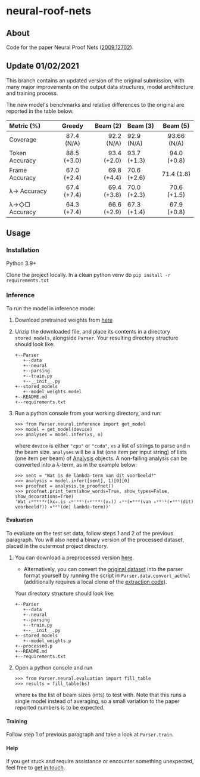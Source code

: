 # neural-roof-nets
## About
Code for the paper Neural Proof Nets ([2009.12702](https://arxiv.org/abs/2009.12702)).

## Update 01/02/2021
This branch contains an updated version of the original submission, with many major improvements
on the output data structures, model architecture and training process.

The new model's benchmarks and relative differences to the original are reported in the table below.

| Metric (%)       | Greedy     | Beam (2)     |  Beam (3)       | Beam (5)     | 
| :------------- | :----------: | -----------: | :------------- | :----------: | 
|  Coverage | 87.4  (N/A)  | 92.2 (N/A)    | 92.9 (N/A) |  93.66 (N/A)|
| Token Accuracy   | 88.5 (+3.0) | 93.4 (+2.0) | 93.7 (+1.3) | 94.0 (+0.8) |
| Frame Accuracy   | 67.0 (+2.4) | 69.8 (+4.4)| 70.6 (+2.6) | 71.4 (1.8) |
|  λ→ Accuracy  | 67.4 (+7.4) | 69.4 (+3.8) | 70.0 (+2.3) | 70.6 (+1.5) |
|  λ→◇□ Accuracy | 64.3 (+7.4) | 66.6 (+2.9) | 67.3 (+1.4) | 67.9 (+0.8) |

## Usage

### Installation
Python 3.9+

Clone the project locally. In a clean python venv do `pip install -r requirements.txt`

### Inference
To run the model in inference mode:
1. Download pretrained weights from [here](https://surfdrive.surf.nl/files/index.php/s/qYnyHAk3fUjYI8q)
2. Unzip the downloaded file, and place its contents in a directory `stored_models`, alongside `Parser`.
Your resulting directory structure should look like:

    ```
    +--Parser
       +--data
       +--neural
       +--parsing
       +--train.py
       +--__init__.py
    +--stored_models
       +--model_weights.model
    +--README.md
    +--requirements.txt
    ```
3. Run a python console from your working directory, and run:
    ```
    >>> from Parser.neural.inference import get_model
    >>> model = get_model(device)
    >>> analyses = model.infer(xs, n)
    ```
    where `device` is either `"cpu"` or `"cuda"`, `xs` a list of strings to parse and `n` the beam size.
    `analyses` will be a list (one item per input string) of lists (one item per beam) of 
    [Analysis](https://github.com/konstantinosKokos/neural-proof-nets/blob/539036f32373a3e28f7350fb0c5a6f44af7107fc/Parser/parsing/postprocessing.py#L96) objects.
    A non-failing analysis can be converted into a λ-term, as in the example below:
    ```
    >>> sent = "Wat is de lambda-term van dit voorbeeld?"
    >>> analysis = model.infer([sent], 1)[0][0]
    >>> proofnet = analysis.to_proofnet()
    >>> proofnet.print_term(show_words=True, show_types=False, show_decorations=True)
    'Wat ▵ʷʰᵇᵒᵈʸ(λx₀.is ▵ᵖʳᵉᵈᶜ(▿ᵖʳᵉᵈᶜ(x₀)) ▵ˢᵘ(▾ᵐᵒᵈ(van ▵ᵒᵇʲ¹(▾ᵈᵉᵗ(dit) voorbeeld?)) ▾ᵈᵉᵗ(de) lambda-term))'
    ```

#### Evaluation
To evaluate on the test set data, follow steps 1 and 2 of the previous paragraph. You will also need a binary version of 
the processed dataset, placed in the outermost project directory.
 
1. You can download a preprocessed version [here](https://surfdrive.surf.nl/files/index.php/s/7w8EbLx08JEogq4). 
    * Alternatively, you can convert the [original dataset](https://github.com/konstantinosKokos/aethel) into the parser
     format yourself by running the script in `Parser.data.convert_aethel` (additionally requires a local clone of the 
     [extraction code](https://github.com/konstantinosKokos/Lassy-TLG-extraction)).
      
    Your directory structure should look like:

    ```
    +--Parser
       +--data
       +--neural
       +--parsing
       +--train.py
       +--__init__.py
    +--stored_models
       +--model_weights.p
    +--processed.p
    +--README.md
    +--requirements.txt
    ```
2. Open a python console and run 
    ```
    >>> from Parser.neural.evaluation import fill_table
    >>> results = fill_table(bs)
    ``` 
    where `bs` the list of beam sizes (ints) to test with. Note that this runs a single model instead of averaging, so 
    a small variation to the paper reported numbers is to be expected.

#### Training
Follow step 1 of previous paragraph and take a look at `Parser.train`.

#### Help
If you get stuck and require assistance or encounter something unexpected, feel free to
 [get in touch](mailto:k.kogkalidis@uu.nl).
